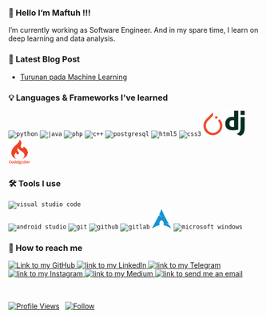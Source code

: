 ### 👋 Hello I’m Maftuh !!!

I’m currently working as Software Engineer. And in my spare time, I learn on deep learning and data analysis.

### 📕 Latest Blog Post

- [Turunan pada Machine Learning](https://maftuh.medium.com/turunan-pada-machine-learning-8f34150d16ad)

### :bulb: Languages & Frameworks I've learned
<code><img title="Python" alt="python" width="45px" src="https://cdn.jsdelivr.net/gh/devicons/devicon/icons/python/python-original.svg" /></code>
<code><img title="Java" alt="java" width="40px" src="https://cdn.jsdelivr.net/gh/devicons/devicon/icons/java/java-original.svg" /></code>
<code><img title="PHP" alt="php" width="40px" src="https://cdn.jsdelivr.net/gh/devicons/devicon/icons/php/php-original.svg" /></code>
<code><img title="C++" alt="c++" width="40px" src="https://cdn.jsdelivr.net/gh/devicons/devicon/icons/cplusplus/cplusplus-original.svg" /></code>
<code><img title="PostgreSQL" alt="postgresql" width="40px" src="https://cdn.jsdelivr.net/gh/devicons/devicon/icons/postgresql/postgresql-original.svg" /></code>
<code><img title="HTML 5" alt="html5" width="40px" src="https://cdn.jsdelivr.net/gh/devicons/devicon/icons/html5/html5-original.svg" /></code>
<code><img title="CSS 3" alt="css3" width="40px" src="https://cdn.jsdelivr.net/gh/devicons/devicon/icons/css3/css3-original.svg" /></code>
<code><img title="PyTorch" alt="pytorch" width="40px" src="./images/pytorch-icon.svg" /></code>
<code><img title="Django" alt="django" width="40px" src="./images/django-icon.svg" /></code>
<code><img title="CodeIgniter" alt="codeigniter" width="45px" src="./images/codeigniter.svg" /></code>


### :hammer_and_wrench: Tools I use
<code><img title="VS Code" alt="visual studio code" width="40px" src="https://cdn.jsdelivr.net/gh/devicons/devicon/icons/vscode/vscode-original.svg" /></code>
<code> <img title="Android Studio" alt="android studio" width="40px" src="https://cdn.jsdelivr.net/gh/devicons/devicon/icons/android/android-original.svg" /></code>
<code><img title="Git" alt="git" width="40px" src="https://cdn.jsdelivr.net/gh/devicons/devicon/icons/git/git-original.svg" /></code>
<code><img title="GitHub" alt="github" width="40px" src="https://cdn.jsdelivr.net/gh/devicons/devicon/icons/github/github-original.svg" /></code>
<code><img title="GitLab" alt="gitlab" width="40px" src="https://cdn.jsdelivr.net/gh/devicons/devicon/icons/gitlab/gitlab-original.svg" /></code>
<code><img title="Arch Linux" alt="arch linux" width="40px" src="./images/arch-linux-icon.svg" /></code>
<code><img title="MS Windows" alt="microsoft windows" width="40px" src="https://cdn.jsdelivr.net/gh/devicons/devicon/icons/windows8/windows8-original.svg" /></code>


<!-- <h4 align="center">
  <a href="https://github.com/maftuhm?tab=repositories" title="Show Repositories">🔎 Show More 🔍</a>
</h4> -->

### :busts_in_silhouette: How to reach me
<a href="https://github.com/maftuhm">
    <img alt="Link to my GitHub" src="https://img.shields.io/github/followers/maftuhm?style=social&label=@maftuhm">
</a>
<!-- <a href="https://codepen.io/maftuhm">
    <img alt="link to my CodePen" src="https://img.shields.io/static/v1?label&message=/maftuh&color=000000&style=flat&logo=codepen"  />
</a> -->
<!-- <a href="https://twitter.com/maftuhmashuri/">
    <img alt="Link to my Twitter" src="https://img.shields.io/twitter/follow/maftuhmashuri?style=social&label=@maftuhmashuri">
</a> -->
<a href="https://linkedin.com/in/maftuhm">
    <img alt="link to my LinkedIn" src="https://img.shields.io/static/v1?label&message=/in/maftuhm&color=0A66C2&style=flat&logo=linkedin" />
</a>
<a href="https://t.me/maftuhm">
    <img alt="link to my Telegram" src="https://img.shields.io/static/v1?label&message=@maftuhm&color=26A5E4&style=flat&logo=telegram&logoColor=whitesmoke" />
</a>
<a href="https://www.instagram.com/maftuhmashuri/">
    <img alt="link to my Instagram" src="https://img.shields.io/static/v1?label&message=@maftuhmashuri&color=7E3ACE&style=flat&logo=instagram&logoColor=whitesmoke" />
</a>
<a href="https://www.medium.com/@maftuh/">
    <img alt="link to my Medium" src="https://img.shields.io/static/v1?label&message=@maftuh&color=191919&style=flat&logo=medium" />
</a>
<a href="mailto:maftuhmashuri@outlook.com">
    <img alt="link to send me an email" src="https://img.shields.io/static/v1?label&message=maftuhmashuri@outlook.com&color=whitesmoke&style=flat&logo=gmail" />
</a>

<br><br>
[![Profile Views](https://komarev.com/ghpvc/?username=maftuhm&color=yellowgreen&style=plastic&label=visitors)](https://github.com/maftuhm) &nbsp;
[![Follow](https://img.shields.io/github/followers/maftuhm?label=followers&style=plastic)](https://github.com/maftuhm) &nbsp;
